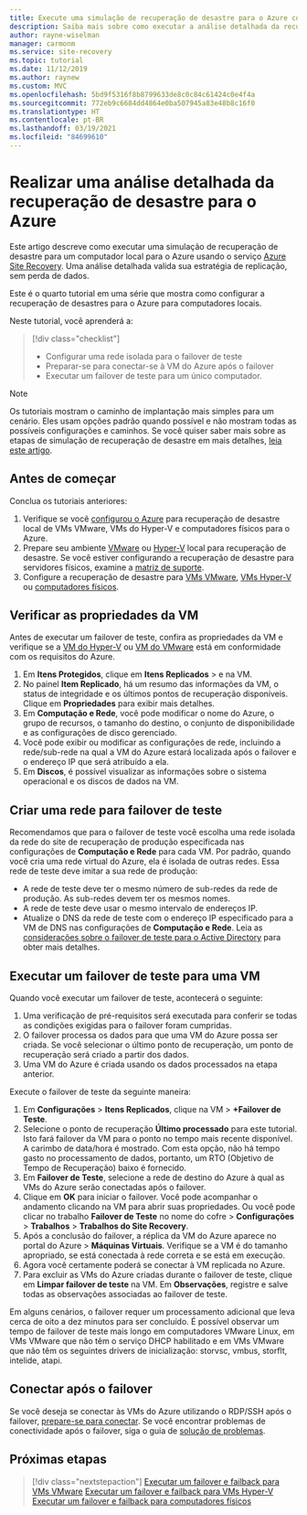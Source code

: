 ```yaml
---
title: Execute uma simulação de recuperação de desastre para o Azure com o Azure Site Recovery
description: Saiba mais sobre como executar a análise detalhada da recuperação de desastre localmente para o Azure, com o Azure Site Recovery.
author: rayne-wiselman
manager: carmonm
ms.service: site-recovery
ms.topic: tutorial
ms.date: 11/12/2019
ms.author: raynew
ms.custom: MVC
ms.openlocfilehash: 5bd9f5316f8b8799633de8c0c84c61424c0e4f4a
ms.sourcegitcommit: 772eb9c6684dd4864e0ba507945a83e48b8c16f0
ms.translationtype: HT
ms.contentlocale: pt-BR
ms.lasthandoff: 03/19/2021
ms.locfileid: "84699610"
---
```

# <a name="run-a-disaster-recovery-drill-to-azure"></a>Realizar uma análise detalhada da recuperação de desastre para o Azure

Este artigo descreve como executar uma simulação de recuperação de desastre para um computador local para o Azure usando o serviço [Azure Site Recovery](site-recovery-overview.md). Uma análise detalhada valida sua estratégia de replicação, sem perda de dados.


Este é o quarto tutorial em uma série que mostra como configurar a recuperação de desastres para o Azure para computadores locais.

Neste tutorial, você aprenderá a:

> [!div class="checklist"]
> * Configurar uma rede isolada para o failover de teste
> * Preparar-se para conectar-se à VM do Azure após o failover
> * Executar um failover de teste para um único computador.

> [!NOTE]
> Os tutoriais mostram o caminho de implantação mais simples para um cenário. Eles usam opções padrão quando possível e não mostram todas as possíveis configurações e caminhos. Se você quiser saber mais sobre as etapas de simulação de recuperação de desastre em mais detalhes, [leia este artigo](site-recovery-test-failover-to-azure.md).

## <a name="before-you-start"></a>Antes de começar

Conclua os tutoriais anteriores:

1. Verifique se você [configurou o Azure](tutorial-prepare-azure.md) para recuperação de desastre local de VMs VMware, VMs do Hyper-V e computadores físicos para o Azure.
2. Prepare seu ambiente [VMware](vmware-azure-tutorial-prepare-on-premises.md) ou [Hyper-V](hyper-v-prepare-on-premises-tutorial.md) local para recuperação de desastre. Se você estiver configurando a recuperação de desastre para servidores físicos, examine a [matriz de suporte](vmware-physical-secondary-support-matrix.md).
3. Configure a recuperação de desastre para [VMs VMware](vmware-azure-tutorial.md), [VMs Hyper-V](hyper-v-azure-tutorial.md) ou [computadores físicos](physical-azure-disaster-recovery.md).
 

## <a name="verify-vm-properties"></a>Verificar as propriedades da VM

Antes de executar um failover de teste, confira as propriedades da VM e verifique se a [VM do Hyper-V](hyper-v-azure-support-matrix.md#replicated-vms) ou [VM do VMware](vmware-physical-azure-support-matrix.md#replicated-machines) está em conformidade com os requisitos do Azure.

1. Em **Itens Protegidos**, clique em **Itens Replicados** > e na VM.
2. No painel **Item Replicado**, há um resumo das informações da VM, o status de integridade e os últimos pontos de recuperação disponíveis. Clique em **Propriedades** para exibir mais detalhes.
3. Em **Computação e Rede**, você pode modificar o nome do Azure, o grupo de recursos, o tamanho do destino, o conjunto de disponibilidade e as configurações de disco gerenciado.
4. Você pode exibir ou modificar as configurações de rede, incluindo a rede/sub-rede na qual a VM do Azure estará localizada após o failover e o endereço IP que será atribuído a ela.
5. Em **Discos**, é possível visualizar as informações sobre o sistema operacional e os discos de dados na VM.

## <a name="create-a-network-for-test-failover"></a>Criar uma rede para failover de teste

Recomendamos que para o failover de teste você escolha uma rede isolada da rede do site de recuperação de produção especificada nas configurações de **Computação e Rede** para cada VM. Por padrão, quando você cria uma rede virtual do Azure, ela é isolada de outras redes. Essa rede de teste deve imitar a sua rede de produção:

- A rede de teste deve ter o mesmo número de sub-redes da rede de produção. As sub-redes devem ter os mesmos nomes.
- A rede de teste deve usar o mesmo intervalo de endereços IP.
- Atualize o DNS da rede de teste com o endereço IP especificado para a VM de DNS nas configurações de **Computação e Rede**. Leia as [considerações sobre o failover de teste para o Active Directory](site-recovery-active-directory.md#test-failover-considerations) para obter mais detalhes.

## <a name="run-a-test-failover-for-a-single-vm"></a>Executar um failover de teste para uma VM

Quando você executar um failover de teste, acontecerá o seguinte:

1. Uma verificação de pré-requisitos será executada para conferir se todas as condições exigidas para o failover foram cumpridas.
2. O failover processa os dados para que uma VM do Azure possa ser criada. Se você selecionar o último ponto de recuperação, um ponto de recuperação será criado a partir dos dados.
3. Uma VM do Azure é criada usando os dados processados na etapa anterior.

Execute o failover de teste da seguinte maneira:

1. Em **Configurações** > **Itens Replicados**, clique na VM > **+Failover de Teste**.
2. Selecione o ponto de recuperação **Último processado** para este tutorial. Isto fará failover da VM para o ponto no tempo mais recente disponível. A carimbo de data/hora é mostrado. Com esta opção, não há tempo gasto no processamento de dados, portanto, um RTO (Objetivo de Tempo de Recuperação) baixo é fornecido.
3. Em **Failover de Teste**, selecione a rede de destino do Azure à qual as VMs do Azure serão conectadas após o failover.
4. Clique em **OK** para iniciar o failover. Você pode acompanhar o andamento clicando na VM para abrir suas propriedades. Ou você pode clicar no trabalho **Failover de Teste** no nome do cofre > **Configurações** > **Trabalhos** >
   **Trabalhos do Site Recovery**.
5. Após a conclusão do failover, a réplica da VM do Azure aparece no portal do Azure > **Máquinas Virtuais**. Verifique se a VM é do tamanho apropriado, se está conectada à rede correta e se está em execução.
6. Agora você certamente poderá se conectar à VM replicada no Azure.
7. Para excluir as VMs do Azure criadas durante o failover de teste, clique em **Limpar failover de teste** na VM. Em **Observações**, registre e salve todas as observações associadas ao failover de teste.

Em alguns cenários, o failover requer um processamento adicional que leva cerca de oito a dez minutos para ser concluído. É possível observar um tempo de failover de teste mais longo em computadores VMware Linux, em VMs VMware que não têm o serviço DHCP habilitado e em VMs VMware que não têm os seguintes drivers de inicialização: storvsc, vmbus, storflt, intelide, atapi.

## <a name="connect-after-failover"></a>Conectar após o failover

Se você deseja se conectar às VMs do Azure utilizando o RDP/SSH após o failover, [prepare-se para conectar](site-recovery-test-failover-to-azure.md#prepare-to-connect-to-azure-vms-after-failover). Se você encontrar problemas de conectividade após o failover, siga o guia de [solução de problemas](site-recovery-failover-to-azure-troubleshoot.md).

## <a name="next-steps"></a>Próximas etapas

> [!div class="nextstepaction"]
> [Executar um failover e failback para VMs VMware](vmware-azure-tutorial-failover-failback.md)
> [Executar um failover e failback para VMs Hyper-V](hyper-v-azure-failover-failback-tutorial.md)
> [Executar um failover e failback para computadores físicos](physical-to-azure-failover-failback.md)
